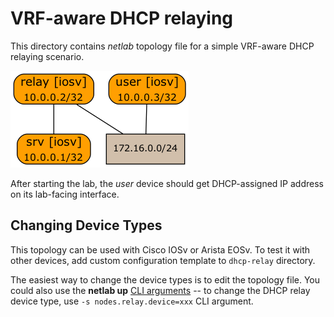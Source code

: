 # VRF-aware DHCP relaying

This directory contains *netlab* topology file for a simple VRF-aware DHCP relaying scenario.

![DHCP relaying topology](dhcp-relay.png)

After starting the lab, the *user* device should get DHCP-assigned IP address on its lab-facing interface.

## Changing Device Types

This topology can be used with Cisco IOSv or Arista EOSv. To test it with other devices, add custom configuration template to `dhcp-relay` directory.

The easiest way to change the device types is to edit the topology file. You could also use the **netlab up** [CLI arguments](https://netsim-tools.readthedocs.io/en/latest/netlab/up.html#usage) -- to change the DHCP relay device type, use `-s nodes.relay.device=xxx` CLI argument.
